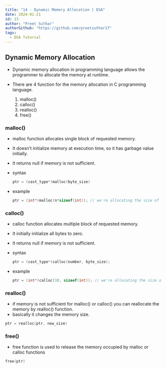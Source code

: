 ```yaml
---
title: "14 - Dynamic Memory Allocation | DSA"
date: 2024-01-21
id: 23
author: "Preet Suthar"
authorGithub: "https://github.com/preetsuthar17"
tags:
  - DSA Tutorial
---
```


## Dynamic Memory Allocation

- Dynamic memory allocation in programming language allows the programmer to allocate the memory at runtime.
- There are 4 function for the memory allocation in C programming language.

  1. malloc()
  2. calloc()
  3. realloc()
  4. free()

### malloc()

- malloc function allocates single block of requested memory.
- It doesn’t initialize memory at execution time, so it has garbage value initially.
- It returns null if memory is not sufficient.
- syntax

  ```c
  ptr = (cast_type*)malloc(byte_size)
  ```

- example

  ```c
  ptr = (int*)malloc(n*sizeof(int)); // we're allocating the size of int datatype
  ```

### calloc()

- calloc function allocates multiple block of requested memory.
- It initially initialize all bytes to zero.
- It returns null if memory is not sufficient.
- syntax

  ```c
  ptr = (cast_type*)calloc(number, byte_size);
  ```

- example

  ```c
  ptr = (int*)calloc(10, sizeof(int)); // we're allocating the size of  int datatype to 10 blocks in memory
  ```

### realloc()

- if memory is not sufficient for malloc() or calloc() you can reallocate the memory by realloc() function.
- basically it changes the memory size.

```c
ptr = realloc(ptr, new_size)
```

### free()

- free function is used to release the memory occupied by malloc or calloc functions

```c
free(ptr)
```

